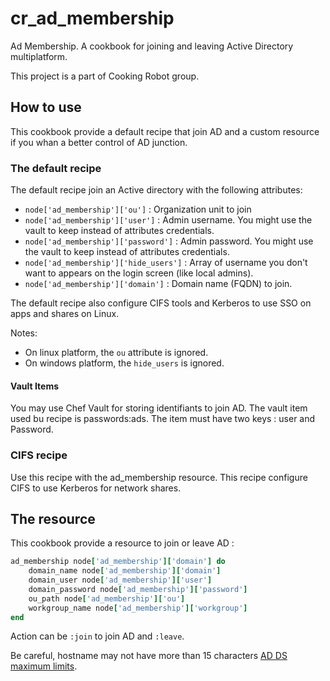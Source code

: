 # cr_ad_membership

Ad Membership. A cookbook for joining and leaving Active Directory multiplatform.

This project is a part of Cooking Robot group.

## How to use

This cookbook provide a default recipe that join AD and a custom resource if you whan a better control of AD junction.

### The default recipe

The default recipe join an Active directory with the following attributes:

* `node['ad_membership']['ou']` : Organization unit to join
* `node['ad_membership']['user']` : Admin username. You might use the vault to keep instead of attributes credentials.
* `node['ad_membership']['password']` : Admin password. You might use the vault to keep instead of attributes credentials.
* `node['ad_membership']['hide_users']` : Array of username you don't want to appears on the login screen (like local admins).
* `node['ad_membership']['domain']` : Domain name (FQDN) to join.

The default recipe also configure CIFS tools and Kerberos to use SSO on apps and shares on Linux.

Notes:
- On linux platform, the `ou` attribute is ignored.
- On windows platform, the `hide_users` is ignored.

#### Vault Items
You may use Chef Vault for storing identifiants to join AD. The vault item used bu recipe is passwords:ads. The item must have two keys : user and Password.

### CIFS recipe

Use this recipe with the ad_membership resource. This recipe configure CIFS to use Kerberos for network shares.

## The resource

This cookbook provide a resource to join or leave AD :

```ruby
ad_membership node['ad_membership']['domain'] do
    domain_name node['ad_membership']['domain']
    domain_user node['ad_membership']['user']
    domain_password node['ad_membership']['password']
    ou_path node['ad_membership']['ou']
    workgroup_name node['ad_membership']['workgroup']
end
```

Action can be `:join` to join AD and `:leave`.

Be careful, hostname may not have more than 15 characters [AD DS maximum limits](https://learn.microsoft.com/en-us/windows-server/identity/ad-ds/plan/active-directory-domain-services-maximum-limits).
